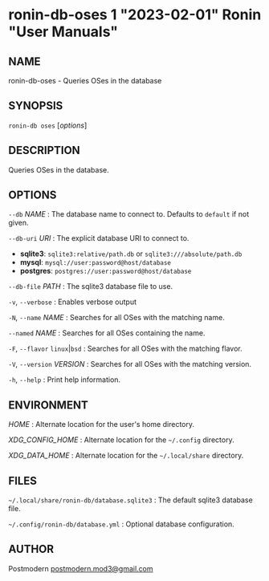 # ronin-db-oses 1 "2023-02-01" Ronin "User Manuals"

## NAME

ronin-db-oses - Queries OSes in the database

## SYNOPSIS

`ronin-db oses` [*options*]

## DESCRIPTION

Queries OSes in the database.

## OPTIONS

`--db` *NAME*
: The database name to connect to. Defaults to `default` if not given.

`--db-uri` *URI*
: The explicit database URI to connect to.

  * **sqlite3**: `sqlite3:relative/path.db` or `sqlite3:///absolute/path.db`
  * **mysql**: `mysql://user:password@host/database`
  * **postgres**: `postgres://user:password@host/database`

`--db-file` *PATH*
: The sqlite3 database file to use.

`-v`, `--verbose`
: Enables verbose output

`-N`, `--name` *NAME*
: Searches for all OSes with the matching name.

`--named` *NAME*
: Searches for all OSes containing the name.

`-F`, `--flavor` `linux`\|`bsd`
: Searches for all OSes with the matching flavor.

`-V`, `--version` *VERSION*
: Searches for all OSes with the matching version.

`-h`, `--help`
: Print help information.

## ENVIRONMENT

*HOME*
: Alternate location for the user's home directory.

*XDG_CONFIG_HOME*
: Alternate location for the `~/.config` directory.

*XDG_DATA_HOME*
: Alternate location for the `~/.local/share` directory.

## FILES

`~/.local/share/ronin-db/database.sqlite3`
: The default sqlite3 database file.

`~/.config/ronin-db/database.yml`
: Optional database configuration.

## AUTHOR

Postmodern <postmodern.mod3@gmail.com>

